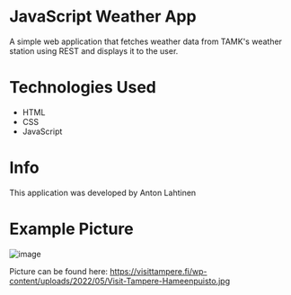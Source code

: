 # JavaScript Weather App

A simple web application that fetches weather data from TAMK's weather station using REST and displays it to the user.

# Technologies Used
- HTML
- CSS
- JavaScript

# Info
This application was developed by Anton Lahtinen

# Example Picture
![image](https://github.com/antonlahtinen/js_weather_app/assets/115111370/d93eff71-0161-411a-9f9f-a27f1cbbc203)


Picture can be found here: https://visittampere.fi/wp-content/uploads/2022/05/Visit-Tampere-Hameenpuisto.jpg
